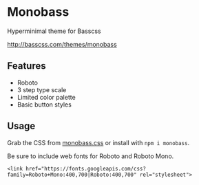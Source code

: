 # Monobass

Hyperminimal theme for Basscss

http://basscss.com/themes/monobass

## Features

- Roboto
- 3 step type scale
- Limited color palette
- Basic button styles

## Usage

Grab the CSS from [monobass.css](monobass.css) or install with `npm i monobass`.

Be sure to include web fonts for Roboto and Roboto Mono.

```
<link href="https://fonts.googleapis.com/css?family=Roboto+Mono:400,700|Roboto:400,700" rel="stylesheet">
```

